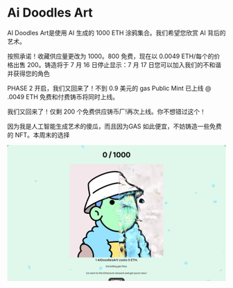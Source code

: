 # Ai Doodles Art

AI Doodles Art是使用 AI 生成的 1000 ETH 涂鸦集合。我们希望您欣赏 AI 背后的艺术。

按照承诺！收藏供应量更改为 1000。800 免费，现在以 0.0049 ETH/每个的价格出售 200。铸造将于 7 月 16 日停止显示：7 月 17 日您可以加入我们的不和谐并获得您的角色

PHASE 2 开启，我们又回来了！不到 0.9 美元的 gas Public Mint 已上线 @ .0049 ETH  免费和付费铸币将同时上线。

我们又回来了！仅剩 200 个免费供应铸币厂!再次上线。你不想错过这个！

因为我是人工智能生成艺术的傻瓜，而且因为GAS 如此便宜，不妨铸造一些免费的 NFT。本周末的选择

![nft](1662264909356.png)
